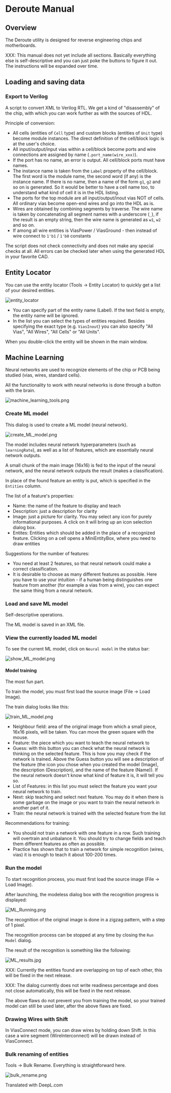 # Deroute Manual

## Overview

The Deroute utility is designed for reverse engineering chips and motherboards.

XXX: This manual does not yet include all sections. Basically everything else is self-descriptive and you can just poke the buttons to figure it out.
The instructions will be expanded over time.

## Loading and saving data

### Export to Verilog

A script to convert XML to Verilog RTL. We get a kind of "disassembly" of the chip, with which you can work further as with the sources of HDL.

Principle of conversion:
- All cells (entities of `Cell` type) and custom blocks (entities of `Unit` type) become module instances. The direct definition of the cell/block logic is at the user's choice.
- All input/output/input vias within a cell/block become ports and wire connections are assigned by name (`.port_name(wire_xxx)`).
- If the port has no name, an error is output. All cell/block ports must have names.
- The instance name is taken from the `Label` property of the cell/block. The first word is the module name, the second word (if any) is the instance name. If there is no name, then a name of the form `g1`, `g2` and so on is generated. So it would be better to have a cell name too, to understand what kind of cell it is in the HDL listing.
- The ports for the top module are all input/output/inout vias NOT of cells. All ordinary vias become open-end wires and go into the HDL as is.
- Wires are obtained by combining segments by traverse. The wire name is taken by concatenating all segment names with a underscore (`_`), if the result is an empty string, then the wire name is generated as `w1`, `w2` and so on.
- If among all wire entities is ViasPower / ViasGround - then instead of wire connect to `1'b1` / `1'b0` constants

The script does not check connectivity and does not make any special checks at all. All errors can be checked later when using the generated HDL in your favorite CAD.

## Entity Locator

You can use the entity locator (Tools -> Entity Locator) to quickly get a list of your desired entities.

![entity_locator](imgstore/entity_locator.png)

- You can specify part of the entity name (Label). If the text field is empty, the entity name will be ignored.
- In the list you can select the types of entities required. Besides specifying the exact type (e.g. `ViasInout`) you can also specify "All Vias", "All Wires", "All Cells" or "All Units".

When you double-click the entity will be shown in the main window.

## Machine Learning

Neural networks are used to recognize elements of the chip or PCB being studied (vias, wires, standard cells).

All the functionality to work with neural networks is done through a button with the brain.

![machine_learning_tools.png](imgstore/machine_learning_tools.png)

### Create ML model

This dialog is used to create a ML model (neural network).

![create_ML_model.png](imgstore/create_ML_model.png)

The model includes neural network hyperparameters (such as `learningRate`), as well as a list of features, which are essentially neural network outputs.

A small chunk of the main image (16x16) is fed to the input of the neural network, and the neural network outputs the result (makes a classification).

In place of the found feature an entity is put, which is specified in the `Entities` column.

The list of a feature's properties:
- Name: the name of the feature to display and teach
- Description: just a description for clarity
- Image: just a picture for clarity. You may select any icon for purely informational purposes. A click on it will bring up an icon selection dialog box.
- Entites: Entities which should be added in the place of a recognized feature. Clicking on a cell opens a MiniEntityBox, where you need to draw entities

Suggestions for the number of features:
- You need at least 2 features, so that neural network could make a correct classification.
- It is desirable to choose as many different features as possible. Here you have to use your intuition - if a human being distinguishes one feature from another (for example a vias from a wire), you can expect the same thing from a neural network.

### Load and save ML model

Self-descriptive operations.

The ML model is saved in an XML file.

### View the currently loaded ML model

To see the current ML model, click on `Neural model` in the status bar:

![show_ML_model.png](imgstore/show_ML_model.png)

#### Model training

The most fun part.

To train the model, you must first load the source image (File -> Load Image).

The train dialog looks like this:

![train_ML_model.png](imgstore/train_ML_model.png)

- Neighbour field: area of the original image from which a small piece, 16x16 pixels, will be taken. You can move the green square with the mouse.
- Feature: the piece which you want to teach the neural network to
- Guess: with this button you can check what the neural network is thinking on the selected feature. This is how you may check if the network is trained. Above the Guess button you will see a description of the feature (the icon you chose when you created the model (Image), the description (Description), and the name of the feature (Name)). If the neural network doesn't know what kind of feature it is, it will tell you so.
- List of Features: in this list you must select the feature you want your neural network to train.
- Next: skip teaching and select next feature. You may do it when there is some garbage on the image or you want to train the neural network in another part of it.
- Train: the neural network is trained with the selected feature from the list

Recommendations for training:
- You should not train a network with one feature in a row. Such training will overtrain and unbalance it. You should try to change fields and teach them different features as often as possible.
- Practice has shown that to train a network for simple recognition (wires, vias) it is enough to teach it about 100-200 times.

### Run the model

To start recognition process, you must first load the source image (File -> Load Image).

After launching, the modeless dialog box with the recognition progress is displayed:

![ML_Running.png](imgstore/ML_Running.png)

The recognition of the original image is done in a zigzag pattern, with a step of 1 pixel.

The recognition process can be stopped at any time by closing the `Run Model` dialog.

The result of the recognition is something like the following:

![ML_results.jpg](imgstore/ML_results.jpg)

XXX: Currently the entities found are overlapping on top of each other, this will be fixed in the next release.

XXX: The dialog currently does not write readiness percentage and does not close automatically, this will be fixed in the next release.

The above flaws do not prevent you from training the model, so your trained model can still be used later, after the above flaws are fixed.

### Drawing Wires with Shift

In ViasConnect mode, you can draw wires by holding down Shift. In this case a wire segment (WireInterconnect) will be drawn instead of ViasConnect.

### Bulk renaming of entities

Tools -> Bulk Rename. Everything is straightforward here.

![bulk_rename.png](imgstore/bulk_rename.png)

Translated with DeepL.com

